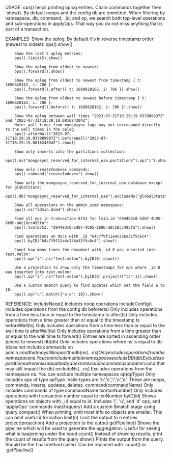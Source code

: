 USAGE:
        ops() helps printing oplog entries. Chain commands together then .show().
        By default noops and the config db are ommitted.
        When filtering by namespace, db, command, _id, and op, we search both top-level
        operations and sub-operations in applyOps. That way you do not miss anything
        that is part of a transaction.

EXAMPLES:
        Show the oplog. By default it's in reverse timestamp order (newest to oldest):
        ops().show()

        Show the last 5 oplog entries:
        ops().limit(5).show()

        Show the oplog from oldest to newest:
        ops().forward().show()

        Show the oplog from oldest to newest from timestamp { t: 1690828162, i: 786 }:
        ops().forward().after({ t: 1690828162, i: 786 }).show()

        Show the oplog from oldest to newest before timestamp { t: 1690828162, i: 786 }:
        ops().forward().before({ t: 1690828162, i: 786 }).show()

        Show the oplog between wall times "2023-07-31T18:29:19.037889997Z" and "2023-07-31T18:29:19.081624304Z":
        Note: wall times from mongosync logs may not correspond directly to the wall times in the oplog.
        ops().afterWall("2023-07-31T18:29:19.037889997Z").beforeWall("2023-07-31T18:29:19.081624304Z").show()

        Show only inserts into the partitions collection:
        ops().ns("mongosync_reserved_for_internal_use.partitions").op("i").show()

        Show only createIndexes commands:
        ops().command("createIndexes").show()

        Show only the mongosync_reserved_for_internal_use database except for globalState:
        ops().db("mongosync_reserved_for_internal_use").excludeNs("globalState").show()

        Show all operations on the admin.$cmd namespace:
        ops().ns("admin.$cmd").show()

        Find all ops in transaction 6753 for lsid.id "d94483c0-5d07-4b05-8b9b-a0c18cc495fa":
        ops().txn(6753, "d94483c0-5d07-4b05-8b9b-a0c18cc495fa").show()

        Find operations on docs with _id "64c7f9f11a4c236a31f5c6c4":
        ops().byID("64c7f9f11a4c236a31f5c6c4").show()

        Count how many times the document with _id 8 was inserted into test.melon:
        ops().op("i").ns("test.melon").byID(8).count()

        Use a projection to show only the timestamps for ops where _id 8 was inserted into test.melon:
        ops().op("i").ns("test.melon").byID(8).project({"ts":1}).show()

        Use a custom $match query to find updates which set the field a to 10:
        ops().op("u").match({"o.a": 10}).show()

REFERENCE:
        includeNoop()           Includes noop operations
        includeConfig()         Includes operations from the config db
        before(ts)              Only includes operations from a time less than or equal to the timestamp ts
        after(ts)               Only includes operations from a time greater than or equal to the timestamp ts
        beforeWall(ts)          Only includes operations from a time less than or equal to the wall time ts
        afterWall(ts)           Only includes operations from a time greater than or equal to the wall time ts
        forward()               Entries are sorted in ascending order (oldest to newest)
        db(db)                  Only includes operations where ns is equal to db (does not include commands on admin.$cmd that may still impact the db)
        ns(...ns)               Only includes operations from the namespace ns. You can include multiple namespaces
        excludeDB(db)           Excludes operations where ns is equal to db (does not exclude commands on admin.$cmd that may still impact the db)
        excludeNs(...ns)        Excludes operations from the namespace ns. You can exclude multiple namespaces
        op(opType)              Only includes ops of type opType. Valid types are 'n','c','i','u','d'. These are noops, commands, inserts, updates, deletes.
        command(commandName)    Only includes commands of type commandName
        txn(txnNumber)          Only includes operations with transaction number equal to txnNumber
        byID(id)                Shows operations on objects with _id equal to id. Includes 'i', 'u', and 'd' ops, and 'applyOps' commands
        match(query)            Add a custom $match stage using query
        compact()               When printing, omit most info so objects are smaller. This can omit useful information
        limit(n)                Limit the output to n entries
        project(projection)     Add a projection to the output
        getPipeline()           Shows the pipeline which will be used to generate the aggregation. Useful for seeing what is happening under the hood
        count()                 Instead of showing results, print the count of results from the query
        show()                  Prints the output from the query. Should be the final method called. Can be replaced with .count() or .getPipeline()